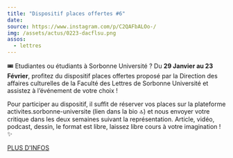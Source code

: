 ```yaml
---
title: "Dispositif places offertes #6"
date: 
source: https://www.instagram.com/p/C2QAFbALOo-/
img: /assets/actus/0223-dacflsu.png
assos:
  - lettres
---
```


🎟 Etudiantes ou étudiants à Sorbonne Université ? Du __29 Janvier au 23 Février__, profitez du dispositif places offertes proposé par la Direction des affaires culturelles de la Faculté des Lettres de Sorbonne Université et assistez à l’événement de votre choix !

Pour participer au dispositif, il suffit de réserver vos places sur la plateforme activites.sorbonne-universite (lien dans la bio 🔝) et nous envoyer votre critique dans les deux semaines suivant la représentation. Article, vidéo, podcast, dessin, le format est libre, laissez libre cours à votre imagination ! ✨

[PLUS D'INFOS](https://www.instagram.com/p/C2QAFbALOo-/)